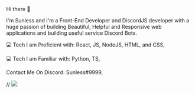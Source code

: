 Hi there 👋

I'm Sunless and I'm a Front-End Developer and DiscordJS developer with a huge passion of building Beautiful, Helpful and Responsive web applications and building useful service Discord Bots.

💻 Tech I am Proficient with: React, JS, NodeJS, HTML, and CSS,

💻 Tech I am Familiar with: Python, TS,

Contact Me On Discord: Sunless#9999,

// <img src="https://github-readme-stats.vercel.app/api?username=Sunless9999&&show_icons=true&title_color=ffffff&icon_color=bb2acf&text_color=daf7dc&bg_color=151515">
